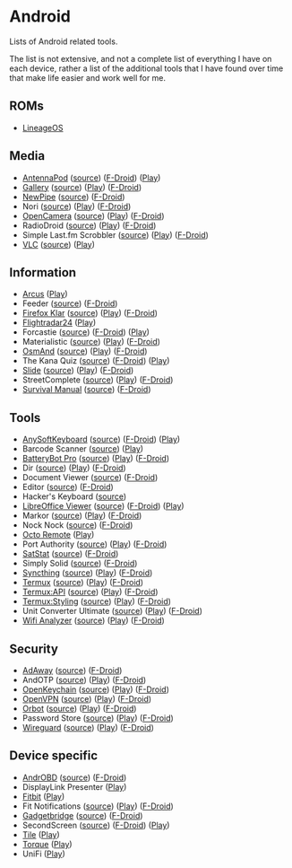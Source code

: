 # Android

Lists of Android related tools.

The list is not extensive, and not a complete list of everything I have on each
device, rather a list of the additional tools that I have found over time that
make life easier and work well for me.

## ROMs

- [LineageOS](https://lineageos.org/)

## Media

- [AntennaPod](https://antennapod.org/)
  ([source](https://github.com/antennapod/AntennaPod))
  ([F-Droid](https://f-droid.org/packages/de.danoeh.antennapod/))
  ([Play](https://play.google.com/store/apps/details?id=de.danoeh.antennapod))
- [Gallery](https://simplemobiletools.github.io/)
  ([source](https://github.com/SimpleMobileTools/Simple-Gallery<Paste>))
  ([Play](https://play.google.com/store/apps/details?id=com.simplemobiletools.gallery.pro))
  ([F-Droid](https://f-droid.org/packages/com.simplemobiletools.gallery/))
- [NewPipe](https://newpipe.schabi.org/)
  ([source](https://github.com/TeamNewPipe/NewPipe))
  ([F-Droid](https://f-droid.org/packages/org.schabi.newpipe/))
- Nori
  ([source](https://github.com/tjg1/nori))
  ([Play](https://play.google.com/store/apps/details?id=io.github.tjg1.nori))
  ([F-Droid](https://f-droid.org/packages/io.github.tjg1.nori/))
- [OpenCamera](https://opencamera.sourceforge.io/)
  ([source](https://sourceforge.net/p/opencamera/code/ci/master/tree/))
  ([Play](https://play.google.com/store/apps/details?id=net.sourceforge.opencamera))
  ([F-Droid](https://f-droid.org/en/packages/net.sourceforge.opencamera/))
- RadioDroid
  ([source](https://github.com/segler-alex/RadioDroid))
  ([Play](https://play.google.com/store/apps/details?id=net.programmierecke.radiodroid2))
  ([F-Droid](https://f-droid.org/en/packages/net.programmierecke.radiodroid2/))
- Simple Last.fm Scrobbler
  ([source](https://github.com/tgwizard/sls))
  ([Play](https://play.google.com/store/apps/details?id=com.adam.aslfms))
  ([F-Droid](https://f-droid.org/packages/com.adam.aslfms/))
- [VLC](https://www.videolan.org/)
  ([source](https://code.videolan.org/videolan/vlc-android))
  ([Play](https://play.google.com/store/apps/details?id=org.videolan.vlc))

## Information

- [Arcus](http://arcusweather.com/)
  ([Play](https://play.google.com/store/apps/details?id=com.arcusweather.darksky))
- Feeder
  ([source](https://gitlab.com/spacecowboy/Feeder))
  ([F-Droid](https://f-droid.org/packages/com.nononsenseapps.feeder/))
- [Firefox Klar](https://www.mozilla.org/en-GB/firefox/mobile/)
  ([source](https://github.com/mozilla-mobile/focus-android))
  ([Play](https://play.google.com/store/apps/details?id=org.mozilla.focus))
  ([F-Droid](https://f-droid.org/en/packages/org.mozilla.klar/))
- [Flightradar24](https://www.flightradar24.com)
  ([Play](https://play.google.com/store/apps/details?id=com.flightradar24free))
- Forcastie
  ([source](https://github.com/martykan/forecastie))
  ([F-Droid](https://f-droid.org/packages/cz.martykan.forecastie/))
  ([Play](https://play.google.com/store/apps/details?id=com.casticalabs.forecastie))
- Materialistic
  ([source](https://github.com/hidroh/materialistic))
  ([Play](https://play.google.com/store/apps/details?id=io.github.hidroh.materialistic))
  ([F-Droid](https://f-droid.org/en/packages/io.github.hidroh.materialistic/))
- [OsmAnd](https://osmand.net/)
  ([source](https://github.com/osmandapp/Osmand))
  ([Play](https://play.google.com/store/apps/details?id=net.osmand))
  ([F-Droid](https://f-droid.org/en/packages/net.osmand.plus/))
- The Kana Quiz
  ([source](https://github.com/theblackwidower/KanaQuiz))
  ([F-Droid](https://f-droid.org/packages/com.noprestige.kanaquiz/))
  ([Play](https://play.google.com/store/apps/details?id=com.noprestige.kanaquiz))
- [Slide](https://www.reddit.com/r/slideforreddit)
  ([source](https://github.com/ccrama/Slide))
  ([Play](https://play.google.com/store/apps/details?id=me.ccrama.redditslide))
  ([F-Droid](https://f-droid.org/packages/me.ccrama.redditslide/))
- StreetComplete
  ([source](https://github.com/westnordost/StreetComplete))
  ([Play](https://play.google.com/store/apps/details?id=de.westnordost.streetcomplete))
  ([F-Droid](https://f-droid.org/packages/de.westnordost.streetcomplete/))
- [Survival Manual](https://survivalmanual.github.io/)
  ([source](https://github.com/ligi/SurvivalManual))
  ([F-Droid](https://f-droid.org/packages/org.ligi.survivalmanual/))

## Tools

- [AnySoftKeyboard](http://anysoftkeyboard.github.io/)
  ([source](https://github.com/AnySoftKeyboard/AnySoftKeyboard))
  ([F-Droid](https://f-droid.org/packages/com.menny.android.anysoftkeyboard/<Paste>))
  ([Play](https://play.google.com/store/apps/details?id=com.menny.android.anysoftkeyboard))
- Barcode Scanner
  ([source](https://github.com/zxing/zxing))
  ([Play](https://play.google.com/store/apps/details?id=com.google.zxing.client.android))
- [BatteryBot Pro](https://www.batterybot.info/)
  ([source](https://github.com/darshan-/Battery-Indicator-Pro))
  ([Play](https://play.google.com/store/apps/details?id=com.darshancomputing.BatteryIndicatorPro))
  ([F-Droid](https://f-droid.org/en/packages/com.darshancomputing.BatteryIndicatorPro/))
- Dir
  ([source](https://github.com/veniosg/Dir))
  ([Play](https://play.google.com/store/apps/details?id=com.veniosg.dir))
  ([F-Droid](https://f-droid.org/packages/com.veniosg.dir/))
- Document Viewer
  ([source](https://github.com/PrivacyApps/document-viewer))
  ([F-Droid](https://f-droid.org/packages/org.sufficientlysecure.viewer/))
- Editor
  ([source](https://github.com/billthefarmer/editor))
  ([F-Droid](https://f-droid.org/packages/org.billthefarmer.editor/))
- Hacker's Keyboard
  ([source](https://github.com/klausw/hackerskeyboard))
- [LibreOffice Viewer](https://www.libreoffice.org/download/android-viewer/)
  ([source](https://cgit.freedesktop.org/libreoffice/core/tree))
  ([F-Droid](https://f-droid.org/en/packages/org.documentfoundation.libreoffice/))
  ([Play](https://play.google.com/store/apps/details?id=org.documentfoundation.libreoffice))
- Markor
  ([source](https://github.com/gsantner/markor))
  ([Play](https://play.google.com/store/apps/details?id=net.gsantner.markor))
  ([F-Droid](https://f-droid.org/packages/net.gsantner.markor/))
- Nock Nock
  ([source](https://github.com/afollestad/nock-nock))
  ([F-Droid](https://f-droid.org/packages/com.afollestad.nocknock/))
- [Octo Remote](https://sites.google.com/view/octoremote/home)
  ([Play](https://play.google.com/store/apps/details?id=com.kabacon.octoremote))
- Port Authority
  ([source](https://github.com/aaronjwood/PortAuthority))
  ([Play](https://play.google.com/store/apps/details?id=com.aaronjwood.portauthority.free))
  ([F-Droid](https://f-droid.org/packages/com.aaronjwood.portauthority/))
- [SatStat](http://mvglasow.github.io/satstat/index.html)
  ([source](https://github.com/mvglasow/satstat))
  ([F-Droid](https://f-droid.org/packages/com.vonglasow.michael.satstat/))
- Simply Solid
  ([source](https://github.com/enricocid/Simply-Solid))
  ([F-Droid](https://f-droid.org/packages/com.enrico.earthquake/))
- [Syncthing](https://syncthing.net)
  ([source](https://github.com/syncthing/syncthing-android))
  ([Play](https://play.google.com/store/apps/details?id=com.nutomic.syncthingandroid))
  ([F-Droid](https://f-droid.org/en/packages/com.nutomic.syncthingandroid/))
- [Termux](https://termux.com/)
  ([source](https://github.com/termux/termux-app))
  ([Play](https://play.google.com/store/apps/details?id=com.termux))
  ([F-Droid](https://f-droid.org/packages/com.termux/))
- [Termux:API](https://termux.com/)
  ([source](https://github.com/termux/termux-api))
  ([Play](https://play.google.com/store/apps/details?id=com.termux.api))
  ([F-Droid](https://f-droid.org/en/packages/com.termux.api/))
- [Termux:Styling](https://termux.com/)
  ([source](https://github.com/termux/termux-styling))
  ([Play](https://play.google.com/store/apps/details?id=com.termux.styling))
  ([F-Droid](https://f-droid.org/en/packages/com.termux.styling/))
- Unit Converter Ultimate
  ([source](https://github.com/physphil/UnitConverterUltimate))
  ([Play](https://play.google.com/store/apps/details?id=com.physphil.android.unitconverterultimate))
  ([F-Droid](https://f-droid.org/packages/com.physphil.android.unitconverterultimate/))
- [Wifi Analyzer](https://vremsoftwaredevelopment.github.io/WiFiAnalyzer/)
  ([source](https://github.com/VREMSoftwareDevelopment/WifiAnalyzer))
  ([Play](https://play.google.com/store/apps/details?id=com.vrem.wifianalyzer))
  ([F-Droid](https://f-droid.org/packages/com.vrem.wifianalyzer/))

## Security

- [AdAway](https://adaway.org/)
  ([source](https://github.com/AdAway/AdAway))
  ([F-Droid](https://f-droid.org/packages/org.adaway/))
- AndOTP
  ([source](https://github.com/andOTP/andOTP))
  ([Play](https://play.google.com/store/apps/details?id=org.shadowice.flocke.andotp))
  ([F-Droid](https://f-droid.org/packages/org.shadowice.flocke.andotp/))
- [OpenKeychain](https://www.openkeychain.org/)
  ([source](https://github.com/open-keychain/open-keychain))
  ([Play](https://play.google.com/store/apps/details?id=org.sufficientlysecure.keychain))
  ([F-Droid](https://f-droid.org/packages/org.sufficientlysecure.keychain/))
- [OpenVPN](http://ics-openvpn.blinkt.de/)
  ([source](https://github.com/schwabe/ics-openvpn))
  ([Play](https://play.google.com/store/apps/details?id=de.blinkt.openvpn))
  ([F-Droid](https://f-droid.org/packages/de.blinkt.openvpn/))
- [Orbot](https://guardianproject.info/apps/orbot/)
  ([source](https://gitweb.torproject.org/orbot.git))
  ([Play](https://play.google.com/store/apps/details?id=org.torproject.android))
  ([F-Droid](https://guardianproject.info/fdroid/))
- Password Store
  ([source](https://github.com/zeapo/Android-Password-Store))
  ([Play](https://play.google.com/store/apps/details?id=com.zeapo.pwdstore))
  ([F-Droid](https://f-droid.org/packages/com.zeapo.pwdstore/))
- [Wireguard](https://www.wireguard.com/)
  ([source](https://git.zx2c4.com/wireguard-android))
  ([Play](https://play.google.com/store/apps/details?id=com.wireguard.android))
  ([F-Droid](https://f-droid.org/en/packages/com.wireguard.android/))

## Device specific

- [AndrOBD](https://github.com/fr3ts0n/AndrOBD/wiki)
  ([source](https://github.com/fr3ts0n/AndrOBD))
  ([F-Droid](https://f-droid.org/packages/com.fr3ts0n.ecu.gui.androbd/))
- DisplayLink Presenter
  ([Play](https://play.google.com/store/apps/details?id=com.displaylink.presenter))
- [Fitbit](https://fitbit.com)
  ([Play](https://play.google.com/store/apps/details?id=com.fitbit.FitbitMobile))
- Fit Notifications
  ([source](https://github.com/abhijitvalluri/fitnotifications))
  ([Play](https://play.google.com/store/apps/details?id=com.abhijitvalluri.android.fitnotifications))
  ([F-Droid](https://f-droid.org/packages/com.abhijitvalluri.android.fitnotifications/))
- [Gadgetbridge](https://gadgetbridge.org/)
  ([source](https://github.com/Freeyourgadget/Gadgetbridge))
  ([F-Droid](https://f-droid.org/en/packages/nodomain.freeyourgadget.gadgetbridge/))
- SecondScreen
  ([source](https://github.com/farmerbb/SecondScreen))
  ([F-Droid](https://f-droid.org/packages/com.farmerbb.secondscreen.free/))
  ([Play](https://play.google.com/store/apps/details?id=com.farmerbb.secondscreen.free))
- [Tile](https://www.thetileapp.com)
  ([Play](https://play.google.com/store/apps/details?id=com.thetileapp.tile))
- [Torque](https://torque-bhp.com/)
  ([Play](https://play.google.com/store/apps/details?id=org.prowl.torque))
- UniFi
  ([Play](https://play.google.com/store/apps/details?id=com.ubnt.easyunifi))
